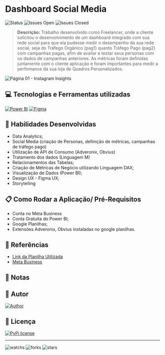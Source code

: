 # Dashboard Social Media

![Status](https://img.shields.io/badge/Status-Concluído-green.svg)
![Issues Open](https://img.shields.io/github/issues/reynancs/EasyCash.svg)
![Issues Closed](https://img.shields.io/github/issues-closed/reynancs/EasyCash.svg)

 > **Descrição:** Trabalho desenvolvido como Freelancer, onde a cliente solicitou o desenvolvimento de um dashboard integrado com sua rede social para que ela pudesse
 > medir o desempenho da sua rede social, seja do Tráfego Orgânico (pag1) quanto Tráfego Pago (pag2) com campanhas pagas, afim de avaliar e testar seus personas com os 
 > dados de campanhas anteriores. As métricas foram definidas juntamente com o cliente aplicação e foram importantes para medir a perfomance da sua loja de Quadros 
 > Personalizados. 
 
![Página 01 - Instagram Insights](https://user-images.githubusercontent.com/97552106/209826761-892fc067-372d-42ae-a6d3-11a79495bb92.png)

 
## 💻 Tecnologias e Ferramentas utilizadas
[![Power Bi](https://img.shields.io/badge/power_bi-F2C811?style=for-the-badge&logo=powerbi&logoColor=black)](https://powerbi.microsoft.com/pt-br/)
[![Figma](https://img.shields.io/badge/Figma--F24E1E?style=for-the-badge&logo=figma&logoColor=ffffff)](https://www.figma.com/)


## 🔧 Habilidades Desenvolvidas
- Data Analytics;
- Social Media (criação de Personas, definição de métricas, campanhas de tráfego pago)
- Utilização de API de Consumo (Adveronix, Obvius)
- Tratamento dos dados (Linguagem M)
- Relacionamentos das Tabelas;
- Criação de Métricas de Negócio utilizando Linguagem DAX;
- Visualização de Dados (Power BI);
- Design UX - Figma UX;
- Storytelling


## 📋 Como Rodar a Aplicação/ Pré-Requisitos
- Conta no Meta Business 
- Conta Gratuita do Power BI;
- Google Planilhas;
- Extensões Adveronix, Obvius instaladas no google planilhas.


## 🔗 Referências
- [Link da Planilha Utilizada](https://docs.google.com/spreadsheets/d/1xwSJpid4te6gBz8SYP-1bgvxz05BtpUu9d274riA6Nc/edit?usp=sharing)
- [Meta Business](https://pt-br.facebook.com/business/help/506592326477907?id=203539221057259)

## 🔖 Notas

## 🙋 Autor
[![Author](https://img.shields.io/badge/Author-Renan%20Cardoso-red.svg)](https://www.linkedin.com/in/renan-cardoso-8323b151)

## 🔑 Licença
[![PyPi license](https://badgen.net/pypi/license/pip/)](https://pypi.org/project/pip/)

****
![watchs](https://img.shields.io/github/watchers/reynancs/EasyCash.svg)
![forks](https://img.shields.io/github/forks/reynancs/EasyCash.svg)
![stars](https://img.shields.io/github/stars/reynancs/EasyCash.svg)
